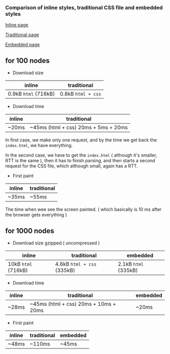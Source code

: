

### Comparison of inline styles, traditional CSS file and embedded styles

[Inline page](http://antouank.github.io/Style-perf/inline/)

[Traditional page](http://antouank.github.io/Style-perf/traditional/)

[Embedded page](http://antouank.github.io/Style-perf/embedded/)


## for 100 nodes

- Download size

|inline|traditional
|---|---|
|0.9kB `html` (716kB) |0.8kB `html + css`

- Download time

|inline|traditional
|---|---|
|~20ms |~45ms (html + css) 20ms + 5ms + 20ms

In first case, we make only one request, and by the time we get back the `index.html`, we have everything.

In the second case, we have to get the `index.html` ( although it's smaller, RTT is the same ), then it has to finish parsing, and then starts a second request for the CSS file, which although small, again has a RTT.

- First paint

|inline|traditional
|---|---|
|~35ms |~55ms

The time when wee see the screen painted.
( which basically is 10 ms after the browser gets everything )


## for 1000 nodes

- Download size gzipped ( uncompressed )

|inline|traditional|embedded
|---|---|---|
|10kB `html` (716kB) |4.6kB `html + css` (335kB)|2.1kB `html` (335kB)

- Download time

|inline|traditional|embedded
|---|---|---|
|~28ms |~45ms (html + css) 20ms + 10ms + 20ms|~20ms

- First paint

|inline|traditional|embedded
|---|---|---|
|~48ms |~110ms |~45ms
